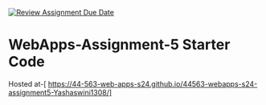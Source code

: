 [![Review Assignment Due Date](https://classroom.github.com/assets/deadline-readme-button-24ddc0f5d75046c5622901739e7c5dd533143b0c8e959d652212380cedb1ea36.svg)](https://classroom.github.com/a/5u0mb8O1)
# WebApps-Assignment-5 Starter Code
Hosted at-[ https://44-563-web-apps-s24.github.io/44563-webapps-s24-assignment5-Yashaswini1308/]
